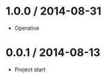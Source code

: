 1.0.0 / 2014-08-31
==================

  * Operative

0.0.1 / 2014-08-13
==================

  * Project start
